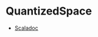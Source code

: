 # QuantizedSpace

- [Scaladoc](https://maxinertia.github.io/QuantizedSpace/latest/api/com/github/maxinertia/space/index.html)

